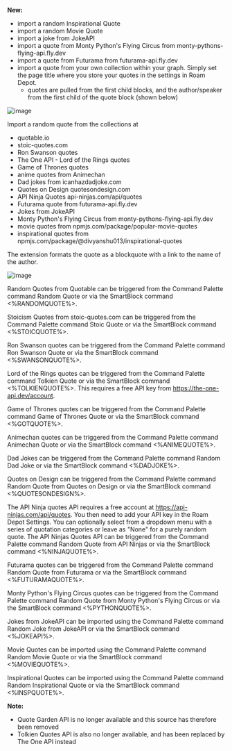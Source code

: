 **New:**
- import a random Inspirational Quote
- import a random Movie Quote
- import a joke from JokeAPI
- import a quote from Monty Python's Flying Circus from monty-pythons-flying-api.fly.dev
- import a quote from Futurama from futurama-api.fly.dev
- import a quote from your own collection within your graph. Simply set the page title where you store your quotes in the settings in Roam Depot.
  - quotes are pulled from the first child blocks, and the author/speaker from the first child of the quote block (shown below)

![image](https://user-images.githubusercontent.com/6857790/223036619-e0237ff0-bf4a-4d4a-a8b3-8b7894aa92df.png)

Import a random quote from the collections at 
- quotable.io 
- stoic-quotes.com
- Ron Swanson quotes
- The One API - Lord of the Rings quotes
- Game of Thrones quotes
- anime quotes from Animechan
- Dad jokes from icanhazdadjoke.com
- Quotes on Design quotesondesign.com
- API Ninja Quotes api-ninjas.com/api/quotes
- Futurama quote from futurama-api.fly.dev
- Jokes from JokeAPI
- Monty Python's Flying Circus from monty-pythons-flying-api.fly.dev
- movie quotes from npmjs.com/package/popular-movie-quotes
- inspirational quotes from npmjs.com/package/@divyanshu013/inspirational-quotes

The extension formats the quote as a blockquote with a link to the name of the author.

![image](https://user-images.githubusercontent.com/6857790/181698189-dff64a9b-a445-41fc-a10c-9283a35f7ce7.png)

Random Quotes from Quotable can be triggered from the Command Palette command Random Quote or via the SmartBlock command <%RANDOMQUOTE%>.

Stoicism Quotes from stoic-quotes.com can be triggered from the Command Palette command Stoic Quote or via the SmartBlock command <%STOICQUOTE%>.

Ron Swanson quotes can be triggered from the Command Palette command Ron Swanson Quote or via the SmartBlock command <%SWANSONQUOTE%>.

Lord of the Rings quotes can be triggered from the Command Palette command Tolkien Quote or via the SmartBlock command <%TOLKIENQUOTE%>. This requires a free API key from https://the-one-api.dev/account.

Game of Thrones quotes can be triggered from the Command Palette command Game of Thrones Quote or via the SmartBlock command <%GOTQUOTE%>.

Animechan quotes can be triggered from the Command Palette command Animechan Quote or via the SmartBlock command <%ANIMEQUOTE%>.

Dad Jokes can be triggered from the Command Palette command Random Dad Joke or via the SmartBlock command <%DADJOKE%>.

Quotes on Design can be triggered from the Command Palette command Random Quote from Quotes on Design or via the SmartBlock command <%QUOTESONDESIGN%>.

The API Ninja quotes API requires a free account at https://api-ninjas.com/api/quotes. You then need to add your API key in the Roam Depot Settings. You can optionally select from a dropdown menu with a series of quotation categories or leave as "None" for a purely random quote. The API Ninjas Quotes API can be triggered from the Command Palette command Random Quote from API Ninjas or via the SmartBlock command <%NINJAQUOTE%>.

Futurama quotes can be triggered from the Command Palette command Random Quote from Futurama or via the SmartBlock command <%FUTURAMAQUOTE%>.

Monty Python's Flying Circus quotes can be triggered from the Command Palette command Random Quote from Monty Python's Flying Circus or via the SmartBlock command <%PYTHONQUOTE%>.

Jokes from JokeAPI can be imported using the Command Palette command Random Joke from JokeAPI or via the SmartBlock command <%JOKEAPI%>.

Movie Quotes can be imported using the Command Palette command Random Movie Quote or via the SmartBlock command <%MOVIEQUOTE%>.

Inspirational Quotes can be imported using the Command Palette command Random Inspirational Quote or via the SmartBlock command <%INSPQUOTE%>.

**Note:**
- Quote Garden API is no longer available and this source has therefore been removed
- Tolkien Quotes API is also no longer available, and has been replaced by The One API instead
